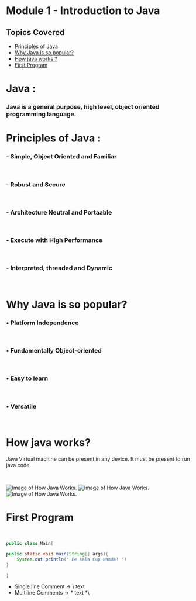 # Module 1 - Introduction to Java

## Topics Covered

- [Principles of Java](#principles)
- [Why Java is so popular?](#popular)
- [How java works ?](#javaWorking)
- [First Program](#firstProgram)

<h1>Java :</h1><h3>Java is a general purpose, high level, object oriented programming language.</h3>

<a name="principles">
<h1>Principles of Java :</h1>
<h3>- Simple, Object Oriented and Familiar</h3><br>
<h3>- Robust and Secure</h3><br>
<h3>- Architecture Neutral and Portaable</h3><br>
<h3>- Execute with High Performance</h3><br>
<h3>- Interpreted, threaded and Dynamic</h3><br>
</a>

<a name="popular">
<h1>Why Java is so popular?</h1>
<h3>• Platform Independence</h3><br>
<h3>• Fundamentally Object-oriented</h3><br>
<h3>• Easy to learn</h3><br>
<h3>• Versatile</h3><br>
</a>

<a name="javaWorking">
<h1>How java works?</h1>
<p>Java Virtual machine can be present in any device. It must be present to run java code</p><br>
</a>

![Image of How Java Works.](https://images.app.goo.gl/oWi8FW4pbfZvSGRL9)
![Image of How Java Works.](https://sp-ao.shortpixel.ai/client/to_auto,q_glossy,ret_img,w_839/https://simplesnippets.tech/wp-content/uploads/2018/03/java-execution-flow-diagram.png)
![Image of How Java Works.](https://images.app.goo.gl/NoZiNPwtNfGZjXrB6)

<a name="firstProgram">
<h1>First Program</h1>
</a>

```java


public class Main{

public static void main(String[] args){
    System.out.println(" Ee sala Cup Namde! ")
}

}

```
- Single line Comment -> \\ text
- Multiline Comments -> \* text *\